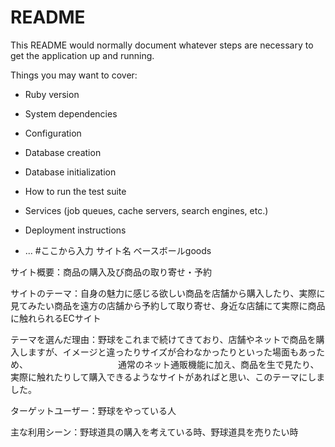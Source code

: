 # README

This README would normally document whatever steps are necessary to get the
application up and running.

Things you may want to cover:

* Ruby version

* System dependencies

* Configuration

* Database creation

* Database initialization

* How to run the test suite

* Services (job queues, cache servers, search engines, etc.)

* Deployment instructions

* ...
#ここから入力
サイト名
ベースボールgoods

サイト概要：商品の購入及び商品の取り寄せ・予約

サイトのテーマ：自身の魅力に感じる欲しい商品を店舗から購入したり、実際に見てみたい商品を遠方の店舗から予約して取り寄せ、身近な店舗にて実際に商品に触れられるECサイト

テーマを選んだ理由：野球をこれまで続けてきており、店舗やネットで商品を購入しますが、イメージと違ったりサイズが合わなかったりといった場面もあっため、
　　　　　　　　　　通常のネット通販機能に加え、商品を生で見たり、実際に触れたりして購入できるようなサイトがあればと思い、このテーマにしました。

ターゲットユーザー：野球をやっている人

主な利用シーン：野球道具の購入を考えている時、野球道具を売りたい時

